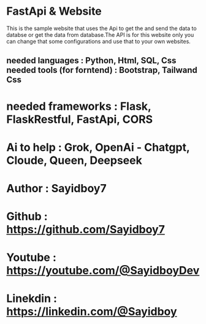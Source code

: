 # FastApi & Website
This is the sample website that uses the Api to get the and send the data to databse or get the data from database.The API is for this website only you can change that some configurations and use that to your own websites.

needed languages : Python, Html, SQL, Css
needed tools (for forntend) : Bootstrap, Tailwand Css
-
# needed frameworks : Flask, FlaskRestful, FastApi, CORS
# Ai to help : Grok, OpenAi - Chatgpt, Cloude, Queen, Deepseek

# Author : Sayidboy7
# Github : https://github.com/Sayidboy7
# Youtube : https://youtube.com/@SayidboyDev
# Linekdin : https://linkedin.com/@Sayidboy 
